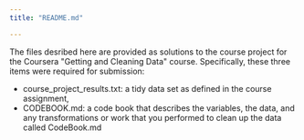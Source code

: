 ```yaml
---
title: "README.md"

---
```


The files desribed here are provided as solutions to the course project for the Coursera "Getting and Cleaning Data" course.  Specifically, these three items were required for submission:

* course_project_results.txt: a tidy data set as defined in the course assignment, 
* CODEBOOK.md: a code book that describes the variables, the data, and any transformations or work that you performed to clean up the data called CodeBook.md

